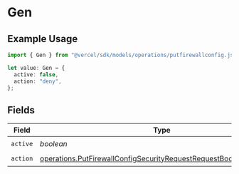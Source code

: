 # Gen

## Example Usage

```typescript
import { Gen } from "@vercel/sdk/models/operations/putfirewallconfig.js";

let value: Gen = {
  active: false,
  action: "deny",
};
```

## Fields

| Field                                                                                                                                                    | Type                                                                                                                                                     | Required                                                                                                                                                 | Description                                                                                                                                              |
| -------------------------------------------------------------------------------------------------------------------------------------------------------- | -------------------------------------------------------------------------------------------------------------------------------------------------------- | -------------------------------------------------------------------------------------------------------------------------------------------------------- | -------------------------------------------------------------------------------------------------------------------------------------------------------- |
| `active`                                                                                                                                                 | *boolean*                                                                                                                                                | :heavy_check_mark:                                                                                                                                       | N/A                                                                                                                                                      |
| `action`                                                                                                                                                 | [operations.PutFirewallConfigSecurityRequestRequestBodyCrsGenAction](../../models/operations/putfirewallconfigsecurityrequestrequestbodycrsgenaction.md) | :heavy_check_mark:                                                                                                                                       | N/A                                                                                                                                                      |